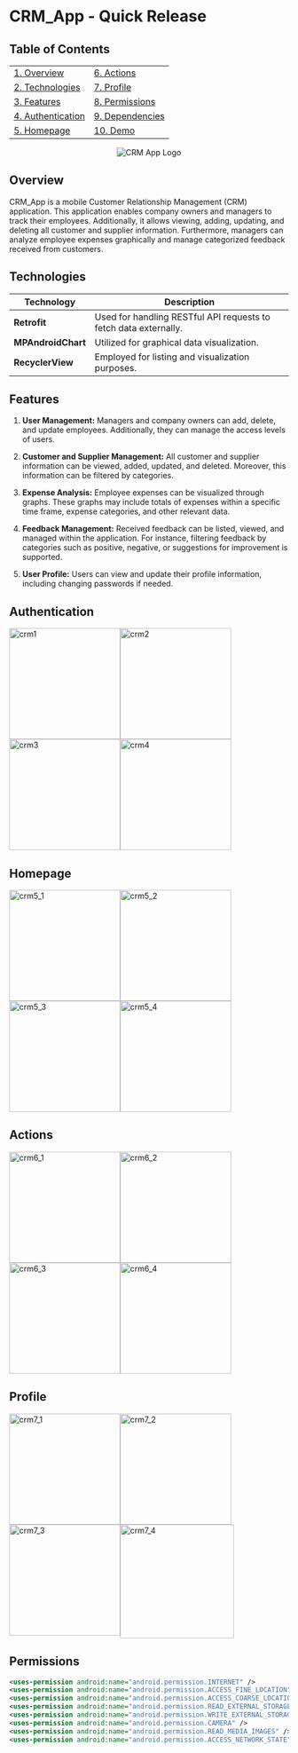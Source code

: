 # CRM_App - Quick Release

## Table of Contents
|   |   |
|---|---|
| [1. Overview](#overview) | [6. Actions](#actions) |
| [2. Technologies](#technologies) | [7. Profile](#profile) |
| [3. Features](#features) | [8. Permissions](#permissions) |
| [4. Authentication](#authentication) | [9. Dependencies](#dependencies) |
| [5. Homepage](#homepage) | [10. Demo](#demo) |



<div style="text-align:center;">
    <img src="https://github.com/akinemreyazici/CRM_App/assets/116732291/1151c3c3-e2ef-4a01-96de-f0a98c003587" alt="CRM App Logo">
</div>

## Overview

CRM_App is a mobile Customer Relationship Management (CRM) application. This application enables company owners and managers to track their employees. Additionally, it allows viewing, adding, updating, and deleting all customer and supplier information. Furthermore, managers can analyze employee expenses graphically and manage categorized feedback received from customers.

## Technologies

| Technology | Description |
|------------|-------------|
| **Retrofit** | Used for handling RESTful API requests to fetch data externally. |
| **MPAndroidChart** | Utilized for graphical data visualization. |
| **RecyclerView** | Employed for listing and visualization purposes. |

## Features

1. **User Management:** Managers and company owners can add, delete, and update employees. Additionally, they can manage the access levels of users.

2. **Customer and Supplier Management:** All customer and supplier information can be viewed, added, updated, and deleted. Moreover, this information can be filtered by categories.

3. **Expense Analysis:** Employee expenses can be visualized through graphs. These graphs may include totals of expenses within a specific time frame, expense categories, and other relevant data.

4. **Feedback Management:** Received feedback can be listed, viewed, and managed within the application. For instance, filtering feedback by categories such as positive, negative, or suggestions for improvement is supported.

5. **User Profile:** Users can view and update their profile information, including changing passwords if needed.

## Authentication

<div style="display: flex; flex-wrap: wrap;">
    <img width="200" alt="crm1" src="https://example.com/crm_auth1.png">
    <img width="200" alt="crm2" src="https://example.com/crm_auth2.png">
    <img width="200" alt="crm3" src="https://example.com/crm_auth3.png">
    <img width="200" alt="crm4" src="https://example.com/crm_auth4.png">
</div>

## Homepage

<div style="display: flex; flex-wrap: wrap;">
    <img width="200" alt="crm5_1" src="https://example.com/crm_home1.png">
    <img width="200" alt="crm5_2" src="https://example.com/crm_home2.png">
    <img width="200" alt="crm5_3" src="https://example.com/crm_home3.png">
    <img width="200" alt="crm5_4" src="https://example.com/crm_home4.png">
</div>

## Actions

<div style="display: flex; flex-wrap: wrap;">

  <img width="200" alt="crm6_1" src="https://example.com/crm_actions1.png">
  <img width="200" alt="crm6_2" src="https://example.com/crm_actions2.png">
  <img width="200" alt="crm6_3" src="https://example.com/crm_actions3.png">
  <img width="200" alt="crm6_4" src="https://example.com/crm_actions4.png">
</div>

## Profile

<div style="display: flex; flex-wrap: wrap;">
      <img width="200" alt="crm7_1" src="https://example.com/crm_profile1.png">
      <img width="200" alt="crm7_2" src="https://example.com/crm_profile2.png">
      <img width="200" alt="crm7_3" src="https://example.com/crm_profile3.png">
      <img width="205" alt="crm7_4" src="https://example.com/crm_profile4.png">
</div>

## Permissions

```xml
<uses-permission android:name="android.permission.INTERNET" /> 
<uses-permission android:name="android.permission.ACCESS_FINE_LOCATION" /> 
<uses-permission android:name="android.permission.ACCESS_COARSE_LOCATION" />
<uses-permission android:name="android.permission.READ_EXTERNAL_STORAGE" />
<uses-permission android:name="android.permission.WRITE_EXTERNAL_STORAGE" />
<uses-permission android:name="android.permission.CAMERA" />
<uses-permission android:name="android.permission.READ_MEDIA_IMAGES" />
<uses-permission android:name="android.permission.ACCESS_NETWORK_STATE" />
